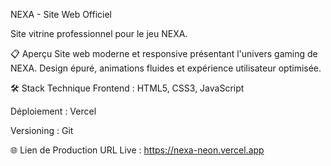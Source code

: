 NEXA - Site Web Officiel

Site vitrine professionnel pour le jeu NEXA.

📋 Aperçu
Site web moderne et responsive présentant l'univers gaming de NEXA. Design épuré, animations fluides et expérience utilisateur optimisée.

🛠 Stack Technique
Frontend : HTML5, CSS3, JavaScript

Déploiement : Vercel

Versioning : Git


🌐 Lien de Production
URL Live : https://nexa-neon.vercel.app
